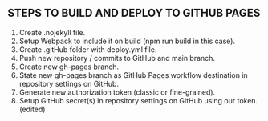 
## STEPS TO BUILD AND DEPLOY TO GITHUB PAGES
1. Create .nojekyll file.
2. Setup Webpack to include it on build (npm run build in this case).
3. Create .gitHub folder with deploy.yml file.
4. Push new repository / commits to GitHub and main branch.
5. Create new gh-pages branch.
6. State new gh-pages branch as GitHub Pages workflow destination in repository settings on GitHub.
7. Generate new authorization token (classic or fine-grained).
8. Setup GitHub secret(s) in repository settings on GitHub using our token. (edited) 